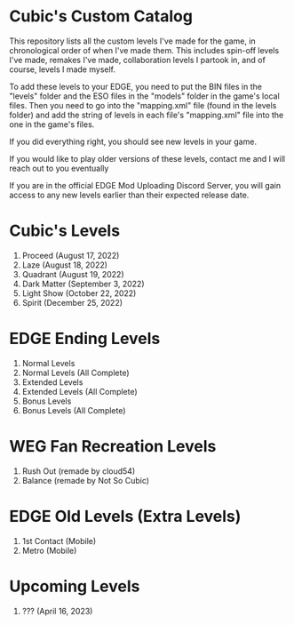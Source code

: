 # Cubic's Custom Catalog
This repository lists all the custom levels I've made for the game, in chronological order of when I've made them. This includes spin-off levels I've made, remakes I've made, collaboration levels I partook in, and of course, levels I made myself.

To add these levels to your EDGE, you need to put the BIN files in the "levels" folder and the ESO files in the "models" folder in the game's local files.
Then you need to go into the "mapping.xml" file (found in the levels folder) and add the string of levels in each file's "mapping.xml" file into the one in the game's files.

If you did everything right, you should see new levels in your game.

If you would like to play older versions of these levels, contact me and I will reach out to you eventually

If you are in the official EDGE Mod Uploading Discord Server, you will gain access to any new levels earlier than their expected release date.

# Cubic's Levels
1. Proceed (August 17, 2022)
2. Laze (August 18, 2022)
3. Quadrant (August 19, 2022)
4. Dark Matter (September 3, 2022)
5. Light Show (October 22, 2022)
6. Spirit (December 25, 2022)

# EDGE Ending Levels
1. Normal Levels
2. Normal Levels (All Complete)
3. Extended Levels
4. Extended Levels (All Complete)
5. Bonus Levels
6. Bonus Levels (All Complete)

# WEG Fan Recreation Levels
1. Rush Out (remade by cloud54)
2. Balance (remade by Not So Cubic)

# EDGE Old Levels (Extra Levels)
1. 1st Contact (Mobile)
2. Metro (Mobile)

# Upcoming Levels
1. ??? (April 16, 2023)
